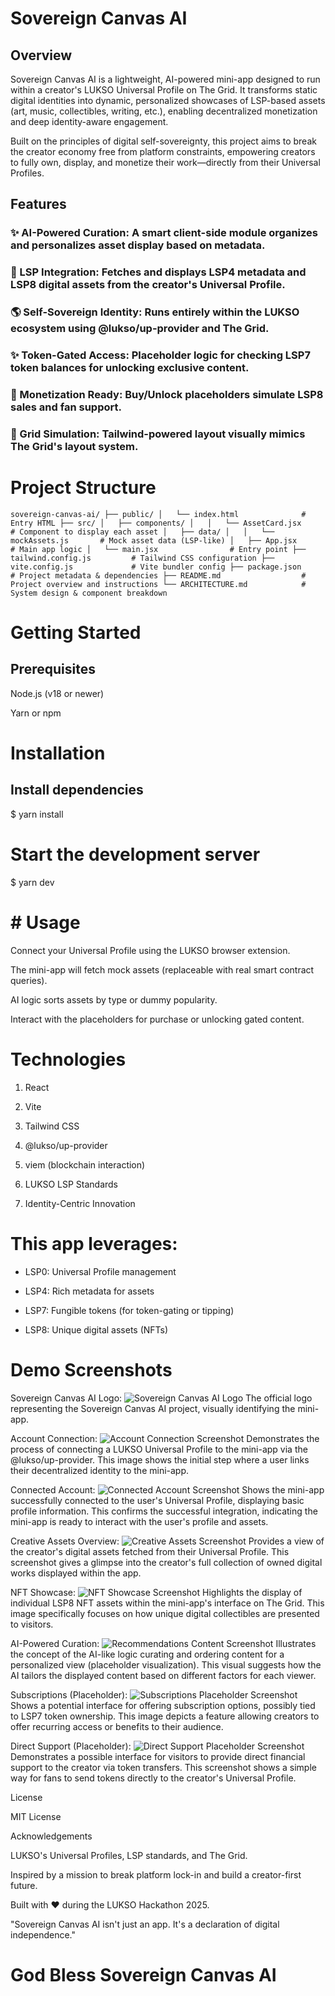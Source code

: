 # Sovereign Canvas AI

## Overview

Sovereign Canvas AI is a lightweight, AI-powered mini-app designed to run within a creator's LUKSO Universal Profile on The Grid. It transforms static digital identities into dynamic, personalized showcases of LSP-based assets (art, music, collectibles, writing, etc.), enabling decentralized monetization and deep identity-aware engagement.

Built on the principles of digital self-sovereignty, this project aims to break the creator economy free from platform constraints, empowering creators to fully own, display, and monetize their work—directly from their Universal Profiles.

## Features

### ✨ AI-Powered Curation: A smart client-side module organizes and personalizes asset display based on metadata.

### 💼 LSP Integration: Fetches and displays LSP4 metadata and LSP8 digital assets from the creator's Universal Profile.

### 🌎 Self-Sovereign Identity: Runs entirely within the LUKSO ecosystem using @lukso/up-provider and The Grid.

### ✨ Token-Gated Access: Placeholder logic for checking LSP7 token balances for unlocking exclusive content.

### 💸 Monetization Ready: Buy/Unlock placeholders simulate LSP8 sales and fan support.

### 📆 Grid Simulation: Tailwind-powered layout visually mimics The Grid's layout system.

# Project Structure

`sovereign-canvas-ai/
├── public/
│   └── index.html              # Entry HTML
├── src/
│   ├── components/
│   │   └── AssetCard.jsx       # Component to display each asset
│   ├── data/
│   │   └── mockAssets.js       # Mock asset data (LSP-like)
│   ├── App.jsx                 # Main app logic
│   └── main.jsx                # Entry point
├── tailwind.config.js         # Tailwind CSS configuration
├── vite.config.js             # Vite bundler config
├── package.json               # Project metadata & dependencies
├── README.md                  # Project overview and instructions
└── ARCHITECTURE.md            # System design & component breakdown`

# Getting Started

## Prerequisites

Node.js (v18 or newer)

Yarn or npm

# Installation
## Install dependencies
$ yarn install

# Start the development server
$ yarn dev

# # Usage

Connect your Universal Profile using the LUKSO browser extension.

The mini-app will fetch mock assets (replaceable with real smart contract queries).

AI logic sorts assets by type or dummy popularity.

Interact with the placeholders for purchase or unlocking gated content.

# Technologies

1. React

2. Vite

3. Tailwind CSS

4. @lukso/up-provider

5. viem (blockchain interaction)

6. LUKSO LSP Standards

7. Identity-Centric Innovation

# This app leverages:

* LSP0: Universal Profile management

* LSP4: Rich metadata for assets

* LSP7: Fungible tokens (for token-gating or tipping)

* LSP8: Unique digital assets (NFTs)

# Demo Screenshots
Sovereign Canvas AI Logo: ![Sovereign Canvas AI Logo](src/Components/Screenshots/Logo.png)
The official logo representing the Sovereign Canvas AI project, visually identifying the mini-app.

Account Connection: ![Account Connection Screenshot](src/Components/Screenshots/Accountconnect.png) Demonstrates the process of connecting a LUKSO Universal Profile to the mini-app via the @lukso/up-provider.
This image shows the initial step where a user links their decentralized identity to the mini-app.

Connected Account: ![Connected Account Screenshot](src/Components/Screenshots/Connectedaccount.png) Shows the mini-app successfully connected to the user's Universal Profile, displaying basic profile information.
This confirms the successful integration, indicating the mini-app is ready to interact with the user's profile and assets.

Creative Assets Overview: ![Creative Assets Screenshot](src/Components/Screenshots/Creativeassets.png) Provides a view of the creator's digital assets fetched from their Universal Profile.
This screenshot gives a glimpse into the creator's full collection of owned digital works displayed within the app.

NFT Showcase: ![NFT Showcase Screenshot](src/Components/Screenshots/Nfts.png) Highlights the display of individual LSP8 NFT assets within the mini-app's interface on The Grid.
This image specifically focuses on how unique digital collectibles are presented to visitors.

AI-Powered Curation: ![Recommendations Content Screenshot](src/Components/Screenshots/Recomendationscontent.png) Illustrates the concept of the AI-like logic curating and ordering content for a personalized view (placeholder visualization).
This visual suggests how the AI tailors the displayed content based on different factors for each viewer.

Subscriptions (Placeholder): ![Subscriptions Placeholder Screenshot](src/Components/Screenshots/Subscriptions.png) Shows a potential interface for offering subscription options, possibly tied to LSP7 token ownership.
This image depicts a feature allowing creators to offer recurring access or benefits to their audience.

Direct Support (Placeholder): ![Direct Support Placeholder Screenshot](src/Components/Screenshots/Directsupport.png) Demonstrates a possible interface for visitors to provide direct financial support to the creator via token transfers.
This screenshot shows a simple way for fans to send tokens directly to the creator's Universal Profile.


License

MIT License

Acknowledgements

LUKSO's Universal Profiles, LSP standards, and The Grid.

Inspired by a mission to break platform lock-in and build a creator-first future.

Built with ❤️ during the LUKSO Hackathon 2025.

"Sovereign Canvas AI isn't just an app. It's a declaration of digital independence."

# God Bless Sovereign Canvas AI

